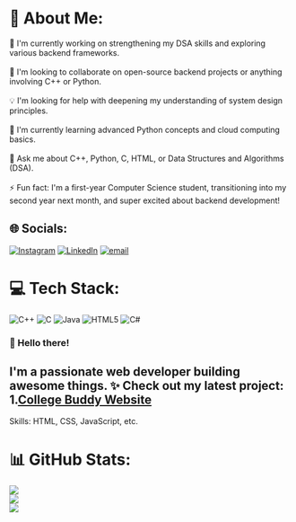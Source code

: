# 💫 About Me:
🔭 I'm currently working on strengthening my DSA skills and exploring various backend frameworks.<br><br>🤝 I'm looking to collaborate on open-source backend projects or anything involving C++ or Python.<br><br>💡 I'm looking for help with deepening my understanding of system design principles.<br><br>🌱 I'm currently learning advanced Python concepts and cloud computing basics.<br><br>💬 Ask me about C++, Python, C, HTML, or Data Structures and Algorithms (DSA).<br><br>⚡ Fun fact: I'm a first-year Computer Science student, transitioning into my second year next month, and super excited about backend development!


## 🌐 Socials:
[![Instagram](https://img.shields.io/badge/Instagram-%23E4405F.svg?logo=Instagram&logoColor=white)](https://instagram.com/sanskar_can) [![LinkedIn](https://img.shields.io/badge/LinkedIn-%230077B5.svg?logo=linkedin&logoColor=white)](https://linkedin.com/in/SanskarShinde22) [![email](https://img.shields.io/badge/Email-D14836?logo=gmail&logoColor=white)](mailto:sanskarxcx@gmail.com) 

# 💻 Tech Stack:
![C++](https://img.shields.io/badge/c++-%2300599C.svg?style=for-the-badge&logo=c%2B%2B&logoColor=white) ![C](https://img.shields.io/badge/c-%2300599C.svg?style=for-the-badge&logo=c&logoColor=white) ![Java](https://img.shields.io/badge/java-%23ED8B00.svg?style=for-the-badge&logo=openjdk&logoColor=white) ![HTML5](https://img.shields.io/badge/html5-%23E34F26.svg?style=for-the-badge&logo=html5&logoColor=white) ![C#](https://img.shields.io/badge/c%23-%23239120.svg?style=for-the-badge&logo=csharp&logoColor=white)
### 👋 Hello there!

I'm a passionate web developer building awesome things.
✨ Check out my latest project:
1.[College Buddy Website](https://sanskarthecreator.github.io/CollegeBuddy/)
---

Skills: HTML, CSS, JavaScript, etc.
# 📊 GitHub Stats:
![](https://github-readme-stats.vercel.app/api?username=sanakarthecreator&theme=dark&hide_border=false&include_all_commits=false&count_private=false)<br/>
![](https://nirzak-streak-stats.vercel.app/?user=sanakarthecreator&theme=dark&hide_border=false)<br/>
![](https://github-readme-stats.vercel.app/api/top-langs/?username=sanakarthecreator&theme=dark&hide_border=false&include_all_commits=false&count_private=false&layout=compact)


